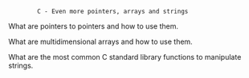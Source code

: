 			C - Even more pointers, arrays and strings

What are pointers to pointers and how to use them.

What are multidimensional arrays and how to use them.

What are the most common C standard library functions to manipulate strings.
